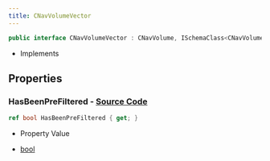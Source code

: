 ```yaml
---
title: CNavVolumeVector
---
```


```csharp
public interface CNavVolumeVector : CNavVolume, ISchemaClass<CNavVolume>, ISchemaClass<CNavVolumeVector>, ISchemaField, ISchemaClass, INativeHandle
```

- Implements

## Properties

### **HasBeenPreFiltered** - [Source Code](https://github.com/swiftly-solution/swiftlys2/blob/main/managed/src/SwiftlyS2.Generated/Schemas/Interfaces/CNavVolumeVector.cs#L16)

```csharp
ref bool HasBeenPreFiltered { get; }
```

- Property Value

- [bool](https://learn.microsoft.com/dotnet/api/system.boolean)

